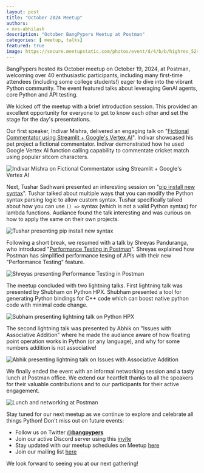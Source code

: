 ```yaml
---
layout: post
title: "October 2024 Meetup"
authors:
- nvs-abhilash
description: "October BangPypers Meetup at Postman"
categories: [ meetup, talks]
featured: true
image: https://secure.meetupstatic.com/photos/event/d/4/b/b/highres_524154459.webp
---
```


BangPypers hosted its October meetup on October 19, 2024, at Postman, welcoming over 40 enthusiastic participants, including many first-time attendees (including some college students!) eager to dive into the vibrant Python community. The event featured talks about leveraging GenAI agents, core Python and API testing.

We kicked off the meetup with a brief introduction session. This provided an excellent opportunity for everyone to get to know each other and set the stage for the day's presentations.

Our first speaker, Indivar Mishra, delivered an engaging talk on "[Fictional Commentator using Streamlit + Google's Vertex AI](https://github.com/bangpypers/meetup-talks/issues/39)". Indivar showcased his pet project a fictional commentator. Indivar demonstrated how he used Google Vertex AI function calling capability to commentate cricket match using popular sitcom characters.

![Indivar Mishra on Fictional Commentator using Streamlit + Google's Vertex AI](https://secure.meetupstatic.com/photos/event/d/4/b/a/highres_524154458.webp)

Next, Tushar Sadhwani presented an interesting session on "[pip install new syntax](https://github.com/bangpypers/meetup-talks/issues/35)". Tushar talked about multiple ways that you can modify the Python syntax parsing logic to allow custom syntax. Tushar specifically talked about how you can use `() =>` syntax (which is not a valid Python syntax) for lambda functions. Audiance found the talk interesting and was curious on how to apply the same on their own projects.

![Tushar presenting pip install new syntax](https://secure.meetupstatic.com/photos/event/4/2/f/e/highres_524177150.webp)

Following a short break, we resumed with a talk by Shreyas Panduranga, who introduced "[Performance Testing in Postman](https://github.com/bangpypers/meetup-talks/issues/41)". Shreyas explained how Postman has simplified performance tesing of APIs with their new "Performance Testing" feature.

![Shreyas presenting Performance Testing in Postman](https://secure.meetupstatic.com/photos/event/d/4/c/5/highres_524154469.webp)

The meetup concluded with two lightning talks. First lightning talk was presented by Shubham on Python HPX. Shubham presented a tool for generating Python bindings for C++ code which can boost native python code with minimal code change.

![Subham presenting lightning talk on Python HPX](https://secure.meetupstatic.com/photos/event/4/3/0/1/highres_524177153.webp)

The second lightning talk was presented by Abhik on "Issues with Associative Addition" where he made the audiance aware of how floating point operation works in Python (or any language), and why for some numbers addition is not associative!

![Abhik presenting lightning talk on Issues with Associative Addition](https://secure.meetupstatic.com/photos/event/d/4/c/8/highres_524154472.webp)

We finally ended the event with an informal networking session and a tasty lunch at Postman office. We extend our heartfelt thanks to all the speakers for their valuable contributions and to our participants for their active engagement.

![Lunch and networking at Postman](https://secure.meetupstatic.com/photos/event/d/4/c/e/highres_524154478.webp)

Stay tuned for our next meetup as we continue to explore and celebrate all things Python! Don't miss out on future events:
- Follow us on Twitter [@__bangpypers__](https://twitter.com/__bangpypers__)
- Join our active Discord server using this [invite](https://discord.gg/Tnhbqh33zd)
- Stay updated with our meetup schedules on Meetup [here](https://www.meetup.com/BangPypers/)
- Join our mailing list [here](https://mail.python.org/mailman/listinfo/bangpypers)

We look forward to seeing you at our next gathering!
